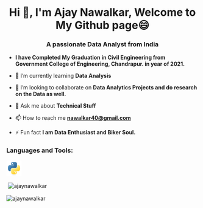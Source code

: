 <h1 align="center">Hi 👋, I'm Ajay Nawalkar, Welcome to My Github page😄</h1>
<h3 align="center">A passionate Data Analyst from India</h3>

- **I have Completed My Graduation in Civil Engineering from Government College of Engineering, Chandrapur. in year of 2021.**

- 🌱 I’m currently learning **Data Analysis**

- 👯 I’m looking to collaborate on **Data Analytics Projects and do research on the Data as well.**

- 💬 Ask me about **Technical Stuff**

- 📫 How to reach me **nawalkar40@gmail.com**

- ⚡ Fun fact **I am Data Enthusiast and Biker Soul.**



<h3 align="left">Languages and Tools:</h3>
<p align="left"> <a href="https://www.python.org" target="_blank" rel="noreferrer"> <img src="https://raw.githubusercontent.com/devicons/devicon/master/icons/python/python-original.svg" alt="python" width="40" height="40"/> </a> </p>

<p>&nbsp;<img align="center" src="https://github-readme-stats.vercel.app/api?username=ajaynawalkar&show_icons=true&locale=en" alt="ajaynawalkar" /></p>

<p><img align="center" src="https://github-readme-streak-stats.herokuapp.com/?user=ajaynawalkar&" alt="ajaynawalkar" /></p>

